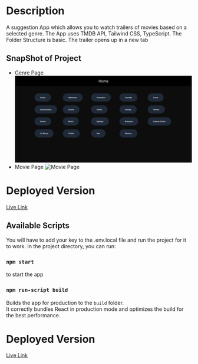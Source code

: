 # Description
A suggestion App which allows you to watch trailers of movies based on a selected genre. The App uses TMDB API, Tailwind CSS, TypeScript. The Folder Structure is basic. The trailer opens up in a new tab  

## SnapShot of Project
- Genre Page
![Genre Page](./snap1.png)
- Movie Page
![Movie Page](./snap2.png)

# Deployed Version

[Live Link](https://movie-app-akj.netlify.app/)

## Available Scripts

You will have to add your key to the .env.local file and run the project for it to work.
In the project directory, you can run:

### `npm start` 
to start the app

### `npm run-script build`

Builds the app for production to the `build` folder.\
It correctly bundles React in production mode and optimizes the build for the best performance.

# Deployed Version

[Live Link](https://movie-app-akj.netlify.app/)
